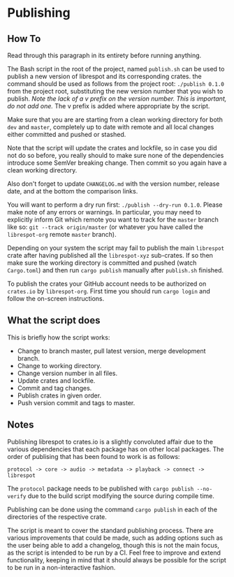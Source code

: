 # Publishing

## How To

Read through this paragraph in its entirety before running anything.

The Bash script in the root of the project, named `publish.sh` can be used to publish a new version of librespot and its corresponding crates. the command should be used as follows from the project root: `./publish 0.1.0` from the project root, substituting the new version number that you wish to publish. *Note the lack of a v prefix on the version number. This is important, do not add one.* The v prefix is added where appropriate by the script.

Make sure that you are are starting from a clean working directory for both `dev` and `master`, completely up to date with remote and all local changes either committed and pushed or stashed.

Note that the script will update the crates and lockfile, so in case you did not do so before, you really should to make sure none of the dependencies introduce some SemVer breaking change. Then commit so you again have a clean working directory.

Also don't forget to update `CHANGELOG.md` with the version number, release date, and at the bottom the comparison links.

You will want to perform a dry run first: `./publish --dry-run 0.1.0`. Please make note of any errors or warnings. In particular, you may need to explicitly inform Git which remote you want to track for the `master` branch like so: `git --track origin/master` (or whatever you have called the `librespot-org` remote `master` branch).

Depending on your system the script may fail to publish the main `librespot` crate after having published all the `librespot-xyz` sub-crates. If so then make sure the working directory is committed and pushed (watch `Cargo.toml`) and then run `cargo publish` manually after `publish.sh` finished.

To publish the crates your GitHub account needs to be authorized on `crates.io` by `librespot-org`. First time you should run `cargo login` and follow the on-screen instructions.

## What the script does

This is briefly how the script works:

  - Change to branch master, pull latest version, merge development branch.
  - Change to working directory.
  - Change version number in all files.
  - Update crates and lockfile.
  - Commit and tag changes.
  - Publish crates in given order.
  - Push version commit and tags to master.

## Notes

Publishing librespot to crates.io is a slightly convoluted affair due to the various dependencies that each package has on other local packages. The order of publising that has been found to work is as follows:

`protocol -> core -> audio -> metadata -> playback -> connect -> librespot`

The `protocol` package needs to be published with `cargo publish --no-verify` due to the build script modifying the source during compile time.

Publishing can be done using the command `cargo publish` in each of the directories of the respective crate.

The script is meant to cover the standard publishing process. There are various improvements that could be made, such as adding options such as the user being able to add a changelog, though this is not the main focus, as the script is intended to be run by a CI. Feel free to improve and extend functionality, keeping in mind that it should always be possible for the script to be run in a non-interactive fashion.

